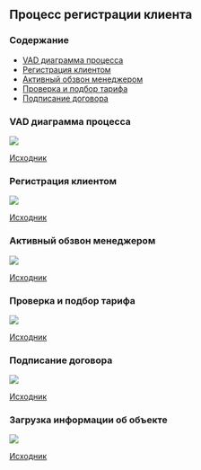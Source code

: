 ## Процесс регистрации клиента

### Содержание

* [VAD диаграмма процесса](#vad-диаграмма-процесса)
* [Регистрация клиентом](#регистрация-клиентом)
* [Активный обзвон менеджером](#активный-обзвон-менеджером)
* [Проверка и подбор тарифа](#проверка-и-подбор-тарифа)
* [Подписание договора](#подписание-договора)

### VAD диаграмма процесса

![](../../img/VAD.jpg)

[Исходник](../../src/ARIS_rest_VAD-199942-39486a.adf)

### Регистрация клиентом

![](../../img/%D0%A0%D0%B5%D0%B3%D0%B8%D1%81%D1%82%D1%80%D0%B0%D1%86%D0%B8%D1%8F%20%D0%BA%D0%BB%D0%B8%D0%B5%D0%BD%D1%82%D0%B0.jpg)

[Исходник](../../src/%D0%A0%D0%B5%D0%B3%D0%B8%D1%81%D1%82%D1%80%D0%B0%D1%86%D0%B8%D1%8F%20%D0%BA%D0%BB%D0%B8%D0%B5%D0%BD%D1%82%D0%B0.adf)

### Активный обзвон менеджером

![](../../img/%D0%90%D0%BA%D1%82%D0%B8%D0%B2%D0%BD%D1%8B%D0%B9%20%D0%BE%D0%B1%D0%B7%D0%B2%D0%BE%D0%BD.jpg)

[Исходник](../../src/%D0%90%D0%BA%D1%82%D0%B8%D0%B2%D0%BD%D1%8B%D0%B9%20%D0%BE%D0%B1%D0%B7%D0%B2%D0%BE%D0%BD.adf)

### Проверка и подбор тарифа

![](../../img/%D0%9F%D1%80%D0%BE%D0%B2%D0%B5%D1%80%D0%BA%D0%B0%20%D0%B8%20%D0%BF%D0%BE%D0%B4%D0%B1%D1%80%D0%BE%D1%80%20%D1%82%D0%B0%D1%80%D0%B8%D1%84%D0%B0%20%D0%B23.jpg)

[Исходник](../../src/%D0%9F%D1%80%D0%BE%D0%B2%D0%B5%D1%80%D0%BA%D0%B0%20%D0%B8%20%D0%BF%D0%BE%D0%B4%D0%B1%D1%80%D0%BE%D1%80%20%D1%82%D0%B0%D1%80%D0%B8%D1%84%D0%B0%20%D0%B23.adf)

### Подписание договора

![](../../img/%D0%9F%D0%BE%D0%B4%D0%BF%D0%B8%D1%81%D0%B0%D0%BD%D0%B8%D0%B5%20%D0%B4%D0%BE%D0%B3%D0%BE%D0%B2%D0%BE%D1%80%D0%B0.jpg)

[Исходник](../../src/%D0%9F%D0%BE%D0%B4%D0%BF%D0%B8%D1%81%D0%B0%D0%BD%D0%B8%D0%B5%20%D0%B4%D0%BE%D0%B3%D0%BE%D0%B2%D0%BE%D1%80.adf)

### Загрузка информации об объекте

![](../../img/bp-add-table.png)

[Исходник](../../src/%D0%94%D0%BE%D0%B1%D0%B0%D0%B2%D0%BB%D0%B5%D0%BD%D0%B8%D0%B5%20%D1%81%D1%82%D0%BE%D0%BB%D0%B8%D0%BA%D0%B0.adf)
